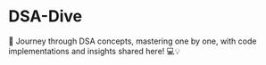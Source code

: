 # DSA-Dive
🚀 Journey through DSA concepts, mastering one by one, with code implementations and insights shared here! 💻💡

